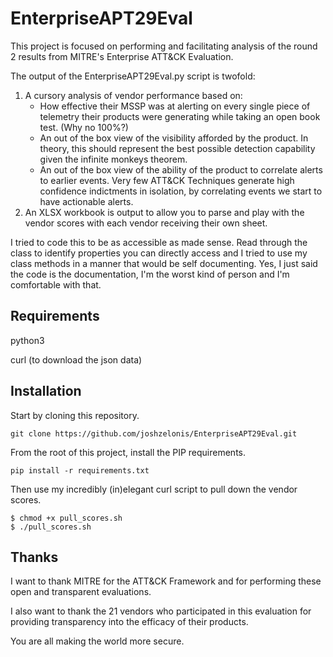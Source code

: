 # EnterpriseAPT29Eval
This project is focused on performing and facilitating analysis of the round 2 results from MITRE's Enterprise ATT&CK Evaluation.

The output of the EnterpriseAPT29Eval.py script is twofold:
1) A cursory analysis of vendor performance based on:
    - How effective their MSSP was at alerting on every single piece of telemetry their products were generating while taking an open book test. (Why no 100%?)
    - An out of the box view of the visibility afforded by the product. In theory, this should represent the best possible detection capability given the infinite monkeys theorem.
    - An out of the box view of the ability of the product to correlate alerts to earlier events. Very few ATT&CK Techniques generate high confidence indictments in isolation, by correlating events we start to have actionable alerts.
2) An XLSX workbook is output to allow you to parse and play with the vendor scores with each vendor receiving their own sheet.

I tried to code this to be as accessible as made sense. Read through the class to identify properties you can directly access and I tried to use my class methods in a manner that would be self documenting. Yes, I just said the code is the documentation, I'm the worst kind of person and I'm comfortable with that.

## Requirements
python3

curl (to download the json data)

## Installation
Start by cloning this repository.
```
git clone https://github.com/joshzelonis/EnterpriseAPT29Eval.git
```
From the root of this project, install the PIP requirements.
```
pip install -r requirements.txt
```
Then use my incredibly (in)elegant curl script to pull down the vendor scores.
```
$ chmod +x pull_scores.sh
$ ./pull_scores.sh
```

## Thanks
I want to thank MITRE for the ATT&CK Framework and for performing these open and transparent evaluations.

I also want to thank the 21 vendors who participated in this evaluation for providing transparency into the efficacy of their products. 

You are all making the world more secure.
